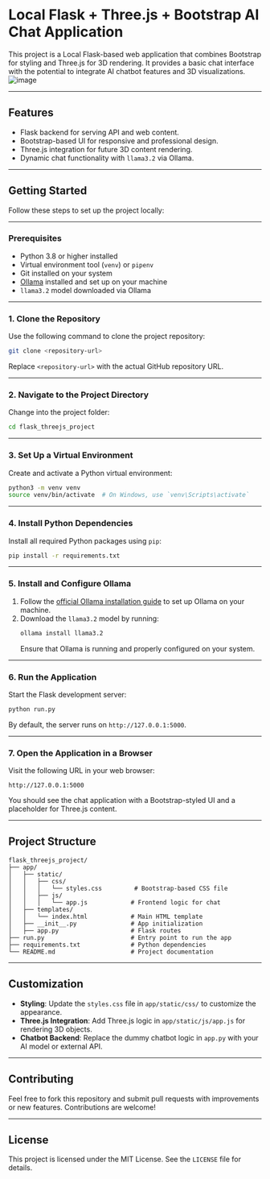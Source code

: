 
# Local Flask + Three.js + Bootstrap AI Chat Application

This project is a Local Flask-based web application that combines Bootstrap for styling and Three.js for 3D rendering. It provides a basic chat interface with the potential to integrate AI chatbot features and 3D visualizations.
![image](https://github.com/user-attachments/assets/1348e096-73c5-4875-9eb8-7924904fb746)


---

## **Features**
- Flask backend for serving API and web content.
- Bootstrap-based UI for responsive and professional design.
- Three.js integration for future 3D content rendering.
- Dynamic chat functionality with `llama3.2` via Ollama.

---

## **Getting Started**

Follow these steps to set up the project locally:

---

### **Prerequisites**
- Python 3.8 or higher installed
- Virtual environment tool (`venv`) or `pipenv`
- Git installed on your system
- [Ollama](https://github.com/ollama/ollama) installed and set up on your machine
- `llama3.2` model downloaded via Ollama

---

### **1. Clone the Repository**
Use the following command to clone the project repository:

```bash
git clone <repository-url>
```

Replace `<repository-url>` with the actual GitHub repository URL.

---

### **2. Navigate to the Project Directory**
Change into the project folder:

```bash
cd flask_threejs_project
```

---

### **3. Set Up a Virtual Environment**
Create and activate a Python virtual environment:

```bash
python3 -m venv venv
source venv/bin/activate  # On Windows, use `venv\Scripts\activate`
```

---

### **4. Install Python Dependencies**
Install all required Python packages using `pip`:

```bash
pip install -r requirements.txt
```

---

### **5. Install and Configure Ollama**
1. Follow the [official Ollama installation guide](https://github.com/ollama/ollama) to set up Ollama on your machine.
2. Download the `llama3.2` model by running:
   ```bash
   ollama install llama3.2
   ```
   Ensure that Ollama is running and properly configured on your system.

---

### **6. Run the Application**
Start the Flask development server:

```bash
python run.py
```

By default, the server runs on `http://127.0.0.1:5000`.

---

### **7. Open the Application in a Browser**
Visit the following URL in your web browser:

```
http://127.0.0.1:5000
```

You should see the chat application with a Bootstrap-styled UI and a placeholder for Three.js content.

---

## **Project Structure**
```
flask_threejs_project/
├── app/
│   ├── static/
│   │   ├── css/
│   │   │   └── styles.css         # Bootstrap-based CSS file
│   │   ├── js/
│   │   │   └── app.js            # Frontend logic for chat
│   ├── templates/
│   │   └── index.html            # Main HTML template
│   ├── __init__.py               # App initialization
│   ├── app.py                    # Flask routes
├── run.py                        # Entry point to run the app
├── requirements.txt              # Python dependencies
└── README.md                     # Project documentation
```

---

## **Customization**
- **Styling**: Update the `styles.css` file in `app/static/css/` to customize the appearance.
- **Three.js Integration**: Add Three.js logic in `app/static/js/app.js` for rendering 3D objects.
- **Chatbot Backend**: Replace the dummy chatbot logic in `app.py` with your AI model or external API.

---

## **Contributing**
Feel free to fork this repository and submit pull requests with improvements or new features. Contributions are welcome!

---

## **License**
This project is licensed under the MIT License. See the `LICENSE` file for details.

